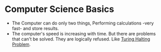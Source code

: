 # Computer Science Basics

- The Computer can do only two things, Performing calculations -very fast- and store results.
- The computer's speed is increasing with time. But there are problems that can't be solved. They are logically refused. Like [Turing Halting Problem](https://youtu.be/_eM0-KfAmhQ).
